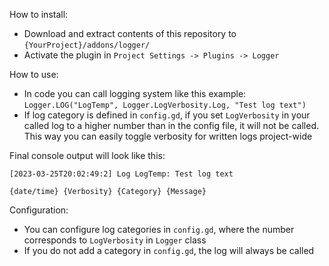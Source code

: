 How to install:
- Download and extract contents of this repository to `{YourProject}/addons/logger/`
- Activate the plugin in `Project Settings -> Plugins -> Logger`

How to use:
- In code you can call logging system like this example: `Logger.LOG("LogTemp", Logger.LogVerbosity.Log, "Test log text")`
- If log category is defined in `config.gd`, if you set `LogVerbosity` in your called log to a higher number than in the config file, it will not be called. This way you can easily toggle verbosity for written logs project-wide

Final console output will look like this:

`[2023-03-25T20:02:49:2] Log LogTemp: Test log text`

`{date/time} {Verbosity} {Category} {Message}`


Configuration:
- You can configure log categories in `config.gd`, where the number corresponds to `LogVerbosity` in `Logger` class
- If you do not add a category in `config.gd`, the log will always be called
